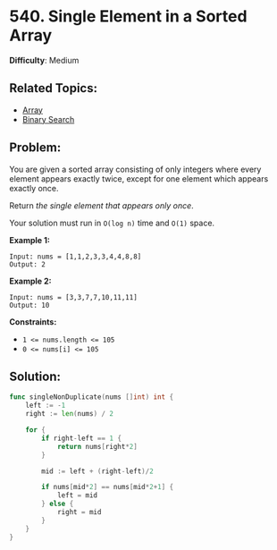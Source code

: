 # 540. Single Element in a Sorted Array

**Difficulty**: Medium

## Related Topics:

- [Array](https://leetcode.com/tag/array/)
- [Binary Search](https://leetcode.com/tag/binary-search/)

## Problem:

You are given a sorted array consisting of only integers where every element appears exactly twice, except for one element which appears exactly once.

Return *the single element that appears only once*.

Your solution must run in `O(log n)` time and `O(1)` space.

**Example 1:**

```
Input: nums = [1,1,2,3,3,4,4,8,8]
Output: 2
```

**Example 2:**

```
Input: nums = [3,3,7,7,10,11,11]
Output: 10
```

**Constraints:**

- `1 <= nums.length <= 105`
- `0 <= nums[i] <= 105`

## Solution:

```go
func singleNonDuplicate(nums []int) int {
	left := -1
	right := len(nums) / 2

	for {
		if right-left == 1 {
			return nums[right*2]
		}

		mid := left + (right-left)/2

		if nums[mid*2] == nums[mid*2+1] {
			left = mid
		} else {
			right = mid
		}
	}
}
```
